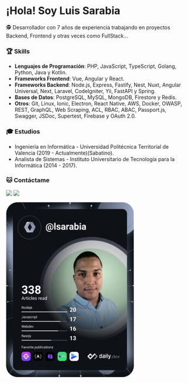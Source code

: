 <h1>¡Hola! Soy Luis Sarabia</h1>
<p>🕵️ Desarrollador con 7 años de experiencia trabajando en proyectos Backend, Frontend y otras veces como FullStack...</p>

<h3>🏆 Skills</h3>

- <b>Lenguajes de Programación</b>: PHP, JavaScript, TypeScript, Golang, Python, Java y Kotlin.
- <b>Frameworks Frontend</b>: Vue, Angular y React.
- <b>Frameworks Backend</b>: Node.js, Express, Fastify, Nest, Nuxt, Angular Universal, Next, Laravel, CodeIgniter, Yii, FastAPI y Spring.
- <b>Bases de Datos</b>: PostgreSQL, MySQL, MongoDB, Firestore y Redis.
- <b>Otros</b>: Git, Linux, Ionic, Electron, React Native, AWS, Docker, OWASP, REST, GraphQL, Web Scraping, ACL, RBAC, ABAC, Passport.js, Swagger, JSDoc, Supertest, Firebase y OAuth 2.0.
  
<h3>🎓 Estudios</h3>

- Ingeniería en Informática - Universidad Politécnica Territorial de Valencia (2019 - Actualmente)(Sabatino).
- Analista de Sistemas - Instituto Universitario de Tecnología para la Informática (2014 - 2017).

<h3>🐱‍ Contáctame</h3>

<a href="https://www.linkedin.com/in/luisalfredosv/"><img src="https://img.shields.io/badge/LinkedIn-0077B5?style=for-the-badge&logo=linkedin&logoColor=white"></a>
<a href="https://luissarabia.vercel.app"><img src="https://img.shields.io/badge/website-000000?style=for-the-badge&logo=About.me&logoColor=white"></a>


<img src="https://github.com/luisalfredosv/luisalfredosv/blob/main/devcard.svg" width="350" alt="Luis Sarabia Dev Card"/>

